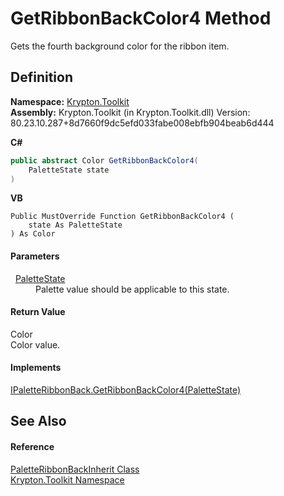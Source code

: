 # GetRibbonBackColor4 Method


Gets the fourth background color for the ribbon item.



## Definition
**Namespace:** <a href="79d2eac2-21f4-54ff-7552-b20c33c30600.md">Krypton.Toolkit</a>  
**Assembly:** Krypton.Toolkit (in Krypton.Toolkit.dll) Version: 80.23.10.287+8d7660f9dc5efd033fabe008ebfb904beab6d444

**C#**
``` C#
public abstract Color GetRibbonBackColor4(
	PaletteState state
)
```
**VB**
``` VB
Public MustOverride Function GetRibbonBackColor4 ( 
	state As PaletteState
) As Color
```



#### Parameters
<dl><dt>  <a href="93e626cd-00cf-240e-06c6-ab4d47e982ba.md">PaletteState</a></dt><dd>Palette value should be applicable to this state.</dd></dl>

#### Return Value
Color  
Color value.

#### Implements
<a href="30a1038d-a737-9d91-27f0-1a676e4196ef.md">IPaletteRibbonBack.GetRibbonBackColor4(PaletteState)</a>  


## See Also


#### Reference
<a href="41ace001-01ce-b9e2-5e6e-a649b6710a7d.md">PaletteRibbonBackInherit Class</a>  
<a href="79d2eac2-21f4-54ff-7552-b20c33c30600.md">Krypton.Toolkit Namespace</a>  
